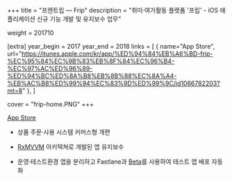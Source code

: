 +++
title = "프렌트립 — Frip"
description = "취미·여가활동 플랫폼 '프립' - iOS 애플리케이션 신규 기능 개발 및 유지보수 업무"

weight = 201710

[extra]
year_begin = 2017
year_end = 2018
links = [
    { name="App Store", url="https://itunes.apple.com/kr/app/%ED%94%84%EB%A6%BD-frip-%EC%95%84%EC%9B%83%EB%8F%84%EC%96%B4-%EC%97%AC%ED%96%89-%ED%94%BC%ED%8A%B8%EB%8B%88%EC%8A%A4-%EB%AC%B8%ED%99%94%EC%83%9D%ED%99%9C/id1066782203?mt=8" },
]

cover = "frip-home.PNG"
+++

[App Store](https://itunes.apple.com/kr/app/%ED%94%84%EB%A6%BD-frip-%EC%95%84%EC%9B%83%EB%8F%84%EC%96%B4-%EC%97%AC%ED%96%89-%ED%94%BC%ED%8A%B8%EB%8B%88%EC%8A%A4-%EB%AC%B8%ED%99%94%EC%83%9D%ED%99%9C/id1066782203?mt=8)

- 상품 주문·사용 시스템 커머스형 개편

- [RxMVVM](https://github.com/ReactorKit/ReactorKit/tree/3cfec36) 아키텍쳐로 개발된 앱 유지보수

- 운영·테스트환경 앱을 분리하고 Fastlane과 [Beta](https://try.crashlytics.com/beta/)를 사용하여 테스트 앱 배포 자동화
